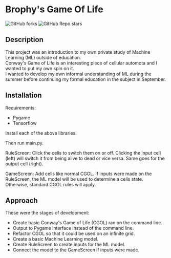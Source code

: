 # Brophy's Game Of Life

<img alt="GitHub forks" src="https://img.shields.io/github/forks/Chris-B33/Brophys-Game-Of-Life"> <img alt="GitHub Repo stars" src="https://img.shields.io/github/stars/Chris-B33/Brophys-Game-Of-Life">

## Description
This project was an introduction to my own private study of Machine Learning (ML) outside of education. <br>
Conway's Game of Life is an interesting piece of cellular automota and I wanted to put my own spin on it. <br>
I wanted to develop my own informal understanding of ML during the summer before continuing my formal education in the subject in September.

## Installation
Requirements:
- Pygame
- Tensorflow

Install each of the above libraries.<br> 

Then run main.py.

RuleScreen:
Click the cells to switch them on or off. Clicking the input cell (left) will switch it from being alive to dead or vice versa. Same goes for the output cell (right).

GameScreen:
Add cells like normal CGOL. If inputs were made on the RuleScreen, the ML model will be used to determine a cells state. Otherwise, standard CGOL rules will apply.


## Approach
These were the stages of development:
- Create basic Conway's Game of Life (CGOL) ran on the command line.
- Output to Pygame interface instead of the command line.
- Refactor CGOL so that it could be used on an infinite grid.
- Create a basic Machine Learning model.
- Create RuleScreen to create inputs for the ML model.
- Connect the model to the GameScreen if inputs were made.
